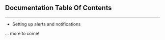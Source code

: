 ## Documentation Table Of Contents
------------------------------------

* Setting up alerts and notifications

... more to come!